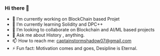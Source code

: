 
### Hi there 👋

<!--
**ArtaXerxess/ArtaXerxess** is a ✨ _special_ ✨ repository because its `README.md` (this file) appears on your GitHub profile.

Here are some ideas to get you started:-->

- 🔭 I’m currently working on BlockChain based Projet
- 🌱 I’m currently learning Solidity and DPC++
- 👯 I’m looking to collaborate on Blockchain and AI/ML based projects
- 💬 Ask me about History , anything.
- 📫 How to reach me: captainstormshadow07@gmail.com
- ⚡ Fun fact: Motivation comes and goes, Desipline is Eternal.
